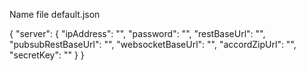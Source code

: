 Name file default.json

{
    "server": {
    "ipAddress": "",
    "password": "",
    "restBaseUrl": "",
    "pubsubRestBaseUrl": "",
    "websocketBaseUrl": "",
    "accordZipUrl": "",
    "secretKey": ""
  }
}

